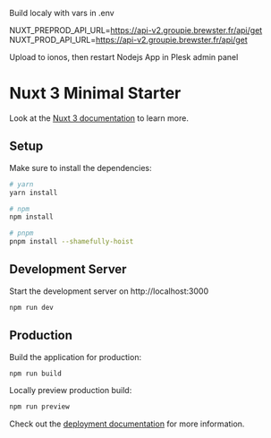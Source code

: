 Build localy with vars in .env

NUXT_PREPROD_API_URL=https://api-v2.groupie.brewster.fr/api/get
NUXT_PROD_API_URL=https://api-v2.groupie.brewster.fr/api/get

Upload to ionos, then restart Nodejs App in Plesk admin panel




# Nuxt 3 Minimal Starter

Look at the [Nuxt 3 documentation](https://nuxt.com/docs/getting-started/introduction) to learn more.

## Setup

Make sure to install the dependencies:

```bash
# yarn
yarn install

# npm
npm install

# pnpm
pnpm install --shamefully-hoist
```

## Development Server

Start the development server on http://localhost:3000

```bash
npm run dev
```

## Production

Build the application for production:

```bash
npm run build
```

Locally preview production build:

```bash
npm run preview
```

Check out the [deployment documentation](https://nuxt.com/docs/getting-started/deployment) for more information.
